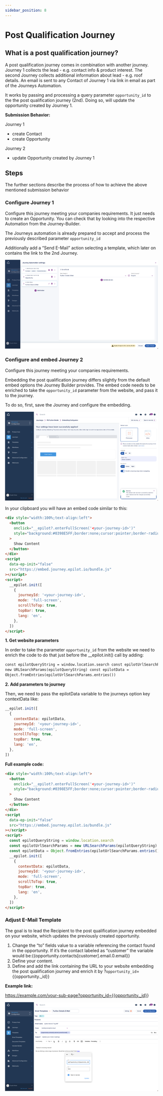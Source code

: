 ```yaml
---
sidebar_position: 8
---
```


# Post Qualification Journey

## What is a post qualification journey?

A post qualification journey comes in combination with another journey. Journey 1 collects the lead - e.g. contact info & product interest. The second Journey collects additional information about lead - e.g. roof details. An email is sent to any Contact of Journey 1 via link in email as part of the Journeys Automation.

It works by passing and processing a query parameter `opportunity_id` to the the post qualification journey (2nd). Doing so, will update the opportunity created by Journey 1.

**Submission Behavior:**

Journey 1

- create Contact
- create Opportunity

Journey 2

- update Opportunity created by Journey 1

## Steps

The further sections describe the process of how to achieve the above mentioned submission behavior

### Configure Journey 1

Configure this journey meeting your companies requirements. It just needs to create an Opportunity. You can check that by looking into the respective Automation from the Journey-Builder.

The Journeys automation is already prepared to accept and process the previously described parameter `opportunity_id`

Additionally add a “Send E-Mail” action selecting a template, which later on contains the link to the 2nd Journey.

![Automation Setup](../../static/img/post-quali-example-automation.png)

### Configure and embed Journey 2

Configure this journey meeting your companies requirements.

Embedding the post qualification journey differs slightly from the default embed options the Journey Builder provides. The embed code needs to be enriched to take the `opportunity_id` parameter from the website, and pass it to the journey.

To do so, first, save the Journey and configure the embedding.

![Embed Configurator](../../static/img/post-quali-example-embed.png)

In your clipboard you will have an embed code similar to this:

```html
<div style="width:100%;text-align:left">
  <button
    onclick="__epilot?.enterFullScreen('<your-journey-id>')"
    style="background:#0398E5FF;border:none;cursor:pointer;border-radius:4px;padding:14px 48px;color:#fff"
  >
    Show Content
  </button>
</div>
<script
  data-ep-init="false"
  src="https://embed.journey.epilot.io/bundle.js"
></script>
<script>
  __epilot.init([
    {
      journeyId: '<your-journey-id>',
      mode: 'full-screen',
      scrollToTop: true,
      topBar: true,
      lang: 'en',
    },
  ])
</script>
```

**1. Get website parameters**

In order to take the parameter `opportunity_id` from the website we need to enrich the code to do that just before the \_\_epilot.init() call by adding:

```html
const epilotQueryString = window.location.search const epilotUrlSearchParams =
new URLSearchParams(epilotQueryString) const epilotData =
Object.fromEntries(epilotUrlSearchParams.entries())
```

**2. Add parameters to journey**

Then, we need to pass the epilotData variable to the journeys option key contextData like:

```javascript
__epilot.init([
  {
    contextData: epilotData,
    journeyId: '<your-journey-id>',
    mode: 'full-screen',
    scrollToTop: true,
    topBar: true,
    lang: 'en',
  },
])
```

**Full example code:**

```html
<div style="width:100%;text-align:left">
  <button
    onclick="__epilot?.enterFullScreen('<your-journey-id>')"
    style="background:#0398E5FF;border:none;cursor:pointer;border-radius:4px;padding:14px 48px;color:#fff"
  >
    Show Content
  </button>
</div>
<script
  data-ep-init="false"
  src="https://embed.journey.epilot.io/bundle.js"
></script>
<script>
  const epilotQueryString = window.location.search
  const epilotUrlSearchParams = new URLSearchParams(epilotQueryString)
  const epilotData = Object.fromEntries(epilotUrlSearchParams.entries())
  __epilot.init([
    {
      contextData: epilotData,
      journeyId: '<your-journey-id>',
      mode: 'full-screen',
      scrollToTop: true,
      topBar: true,
      lang: 'en',
    },
  ])
</script>
```

### Adjust E-Mail Template

The goal is to lead the Recipient to the post qualification journey embedded on your website, which updates the previously created opportunity.

1. Change the “to” fields value to a variable referencing the contact found in the opportunity. If it’s the contact labeled as “customer” the variable would be:{{opportunity.contacts[customer].email.0.email}}
1. Define your content.
1. Define and add the link containing the URL to your website embedding the post qualification journey and enrich it by ?`opportunity_id`={{opportunity.\_id}}

**Example link:**

<https://example.com/your-sub-page?opportunity_id={{opportunity._id}>}

![Email template](../../static/img/post-quali-example-email-template.png)

